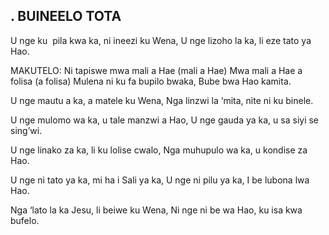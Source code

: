 ## . BUINEELO TOTA

U nge ku  pila kwa ka, ni ineezi ku Wena,
U nge lizoho la ka, li eze tato ya Hao.

MAKUTELO:
Ni tapiswe mwa mali a Hae (mali a Hae)
Mwa mali a Hae a folisa (a folisa)
Mulena ni ku fa bupilo bwaka,
Bube bwa Hao kamita.


U nge mautu a ka, a matele ku Wena,
Nga linzwi la ‘mita, nite ni ku binele.


U nge mulomo wa ka, u tale manzwi a Hao,
U nge gauda ya ka, u sa siyi se sing’wi.


U nge linako za ka, li ku lolise cwalo,
Nga muhupulo wa ka, u kondise za Hao.


U nge ni tato ya ka, mi ha i Sali ya ka,
U nge ni pilu ya ka, I be lubona lwa Hao.


Nga ‘lato la ka Jesu, li beiwe ku Wena,
Ni nge ni be wa Hao, ku isa kwa bufelo.



